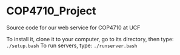 # COP4710_Project
Source code for our web service for COP4710 at UCF

To install it, clone it to your computer, go to its directory, then type: `./setup.bash`
To run servers, type: `./runserver.bash`